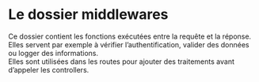 # Le dossier middlewares

Ce dossier contient les fonctions exécutées entre la requête et la réponse.  
Elles servent par exemple à vérifier l’authentification, valider des données ou logger des informations.  
Elles sont utilisées dans les routes pour ajouter des traitements avant d’appeler les controllers.
